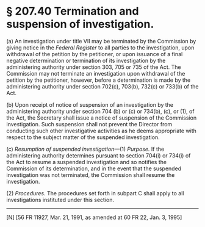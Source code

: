 # § 207.40   Termination and suspension of investigation.

(a) An investigation under title VII may be terminated by the Commission by giving notice in the _Federal Register_ to all parties to the investigation, upon withdrawal of the petition by the petitioner, or upon issuance of a final negative determination or termination of its investigation by the administering authority under section 303, 705 or 735 of the Act. The Commission may not terminate an investigation upon withdrawal of the petition by the petitioner, however, before a determination is made by the administering authority under section 702(c), 703(b), 732(c) or 733(b) of the Act. 


(b) Upon receipt of notice of suspension of an investigation by the administering authority under section 704 (b) or (c) or 734(b), (c), or (1), of the Act, the Secretary shall issue a notice of suspension of the Commission investigation. Such suspension shall not prevent the Director from conducting such other investigative activities as he deems appropriate with respect to the subject matter of the suspended investigation. 


(c) *Resumption of suspended investigation*—(1) *Purpose.* If the administering authority determines pursuant to section 704(i) or 734(i) of the Act to resume a suspended investigation and so notifies the Commission of its determination, and in the event that the suspended investigation was not terminated, the Commission shall resume the investigation.


(2) *Procedures.* The procedures set forth in subpart C shall apply to all investigations instituted under this section.



---

[N] [56 FR 11927, Mar. 21, 1991, as amended at 60 FR 22, Jan. 3, 1995]




